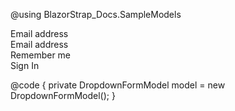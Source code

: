 <!--\\-->
@using BlazorStrap_Docs.SampleModels
<!--//-->

<BSDropdown Demo="true">
    <Content>
        <BSForm Model="model" Class="px-4 py-3">
            <div class="mb-3">
                <BSLabel for="exampleDropdownFormEmail2">Email address</BSLabel>
                <BSInput InputType="InputType.Email" @bind-Value="model.Email" id="exampleDropdownFormEmail2" placeholder="email@example.com"/>
            </div>
            <div class="mb-3">
                <BSLabel for="exampleDropdownFormPassword2">Email address</BSLabel>
                <BSInput InputType="InputType.Password" @bind-Value="model.Password" id="exampleDropdownFormPassword2" placeholder="Password"/>
            </div>
            <div class="mb-3">
                <div class="form-check">
                    <BSInputCheckbox @bind-Value="model.RememberMe" id="RememberMeCheck1"/>
                    <BSLabel for="RememberMeCheck1">Remember me</BSLabel>
                </div>
            </div>
            <BSButton Color="BSColor.Primary" >Sign In</BSButton>
        </BSForm>
    </Content>
</BSDropdown>

@code {
    private DropdownFormModel model = new DropdownFormModel();
}